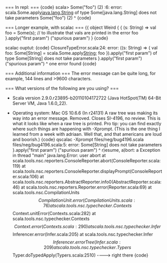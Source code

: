 === In repl: ===
{code}
scala> Some("foo") (2)
<console>:6: error: scala.Some.apply[java.lang.String]("foo") of type Some[java.lang.String] does not take parameters
       Some("foo") (2)
                   ^
{code} 

=== Longer example, with scalac ===
{{ 
object Weird {
  { (s: String) => 
      val foo = Some(s); // to illustrate that vals are printed in the error
      foo 
  }.apply("first param") ("spurious param")
}
{code}

scalac ouptut:
{code}
ClosureTypeError.scala:24: error: ((s: String) => {
  val foo: Some[String] = scala.Some.apply[String](s);
  foo
}).apply("first param") of type Some[String] does not take parameters
  }.apply("first param") ("spurious param")
                         ^
one error found
{code}

=== Additional information ===
The error message can be quite long, for example, 144 lines and >9600 characters.

=== What versions of the following are you using? ===
- Scala version 2.9.0.r23895-b20110104172722 (Java HotSpot(TM) 64-Bit Server VM, Java 1.6.0_22).

- Operating system: Mac OS 10.6.6
(In r24131) A raw tree was making its way into an error message.  Removed.
Closes SI-4196, no review.
This is what it looks like when a raw tree is printed.  Pro tip: you can find exactly where such things are happening with -Xprompt.  (This is the one thing I learned from a week with adriaan.  Well that, and that americans are loud and boorish.)
{code}
qscalac -Xprompt files/neg/bug4196.scala 
files/neg/bug4196.scala:5: error: Some[String] does not take parameters
  }.apply("first param") ("spurious param")
                         ^
r)esume, a)bort: a
Exception in thread "main" java.lang.Error: user abort
	at scala.tools.nsc.reporters.ConsoleReporter.abort(ConsoleReporter.scala:119)
	at scala.tools.nsc.reporters.ConsoleReporter.displayPrompt(ConsoleReporter.scala:106)
	at scala.tools.nsc.reporters.AbstractReporter.info0(AbstractReporter.scala:46)
	at scala.tools.nsc.reporters.Reporter.error(Reporter.scala:69)
	at scala.tools.nsc.CompilationUnits$$CompilationUnit.error(CompilationUnits.scala:76)
	at scala.tools.nsc.typechecker.Contexts$$Context.unitError(Contexts.scala:282)
	at scala.tools.nsc.typechecker.Contexts$$Context.error(Contexts.scala:290)
	at scala.tools.nsc.typechecker.Infer$$Inferencer.error(Infer.scala:205)
	at scala.tools.nsc.typechecker.Infer$$Inferencer.errorTree(Infer.scala:209)
	at scala.tools.nsc.typechecker.Typers$$Typer.doTypedApply(Typers.scala:2510)
----> right there
{code}
